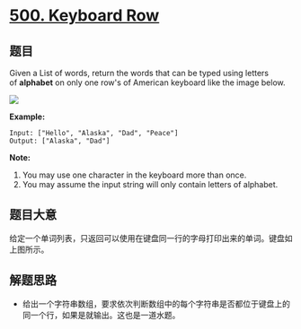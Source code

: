 # [500. Keyboard Row](https://leetcode.com/problems/keyboard-row/)

## 题目

Given a List of words, return the words that can be typed using letters of **alphabet** on only one row's of American keyboard like the image below.

![](https://assets.leetcode-cn.com/aliyun-lc-upload/uploads/2018/10/12/keyboard.png)

**Example:**

    Input: ["Hello", "Alaska", "Dad", "Peace"]
    Output: ["Alaska", "Dad"]

**Note:**

1. You may use one character in the keyboard more than once.
2. You may assume the input string will only contain letters of alphabet.

## 题目大意

给定一个单词列表，只返回可以使用在键盘同一行的字母打印出来的单词。键盘如上图所示。

## 解题思路

- 给出一个字符串数组，要求依次判断数组中的每个字符串是否都位于键盘上的同一个行，如果是就输出。这也是一道水题。
